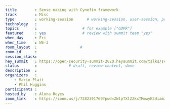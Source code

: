 ```yaml
---
title        : Sense making with Cynefin framework
track        : Misc
type         : working-session      # working-session, user-session, product-session
technology   :
topics       :                    # for example ["GDPR"]
featured     : yes                # review with summit team "yes"
when_day     : Fri
when_time    : WS-3
room_layout  :                   #
room_id      :
session_slack: 
hey_summit   : https://open-security-summit-2020.heysummit.com/talks/sense-making-with-cynefin-framework/
status       :              # draft, review-content, done
description  :
organizers   :
    - Mario Platt
    - Phil Huggins
participants :
hosted_by    : Alona Reyes
zoom_link    : https://zoom.us/j/7282391769?pwd=ZWlpTXlZZkxTMmwyK3diamJIemw5UT09
---
```




<!--(add intro)

## WHY

(...)

## What

(...)

## Outcomes

(...)

## References

(...)


## Previous-->
